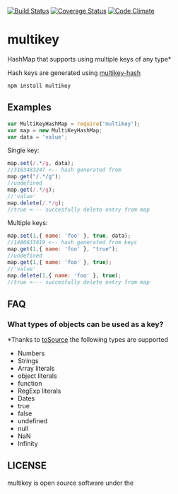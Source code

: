[![Build Status](https://travis-ci.org/esco/multikey.svg?branch=master)](https://travis-ci.org/esco/multikey) [![Coverage Status](https://coveralls.io/repos/esco/multikey/badge.png)](https://coveralls.io/r/esco/multikey) [![Code Climate](https://codeclimate.com/github/esco/multikey/badges/gpa.svg)](https://codeclimate.com/github/esco/multikey)

multikey
========

HashMap that supports using multiple keys of any type*

Hash keys are generated using [multikey-hash](https://github.com/esco/multikey-hash)

```
npm install multikey
```

## Examples

```js
var MultiKeyHashMap = require('multikey');
var map = new MultiKeyHashMap;
var data = 'value';
```

Single key:
```js
map.set(/.*/g, data);
//3163483247 <-- hash generated from
map.get("/.*/g");
//undefined
map.get(/.*/g);
//'value'
map.delete(/.*/g);
//true <--- succesfully delete entry from map
```

Multiple keys:
```js
map.set(1,{ name: 'foo' }, true, data);
//1486633419 <-- hash generated from keys
map.get(1,{ name: 'foo' }, "true");
//undefined
map.get(1,{ name: 'foo' }, true);
//'value'
map.delete(1,{ name: 'foo' }, true);
//true <--- succesfully delete entry from map
```

## FAQ

### What types of objects can be used as a key?

*Thanks to [toSource](https://github.com/marcello3d/node-tosource) the following types are supported

* Numbers
* Strings
* Array literals
* object literals
* function
* RegExp literals
* Dates
* true
* false
* undefined
* null
* NaN
* Infinity

## LICENSE
multikey is open source software under the